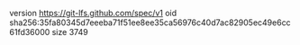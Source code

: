 version https://git-lfs.github.com/spec/v1
oid sha256:35fa80345d7eeeba71f51ee8ee35ca56976c40d7ac82905ec49e6cc61fd36000
size 3749
